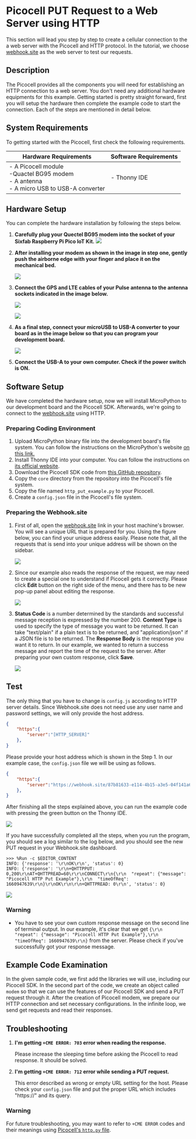 # Picocell PUT Request to a Web Server using HTTP

This section will lead you step by step to create a cellular connection to the a web server with the Picocell and HTTP protocol. In the tutorial, we choose [webhook.site](https://webhook.site) as the web server to test our requests.

## Description

The Picocell provides all the components you will need for establishing an HTTP connection to a web server. You don't need any additional hardware equipments for this example. Getting started is pretty straight forward, first you will setup the hardware then complete the example code to start the connection. Each of the steps are mentioned in detail below.

## System Requirements

To getting started with the Picocell, first check the following requirements.

| Hardware Requirements                                        | Software Requirements |
| ------------------------------------------------------------ | --------------------- |
| - A Picocell module<br />-Quactel BG95 modem<br />- A antenna<br />- A micro USB to USB-A converter | - Thonny IDE          |

## Hardware Setup

You can complete the hardware installation by following the steps below.

1. **Carefully plug your Quectel BG95 modem into the socket of your Sixfab Raspberry Pi Pico IoT Kit.**
   ![](assets/hw_step_1.png)

2. **After installing your modem as shown in the image in step one, gently push the airborne edge with your finger and place it on the mechanical bed.**

   ![](assets/hw_step_2.png)

3. **Connect the GPS and LTE cables of your Pulse antenna to the antenna sockets indicated in the image below.**

   ![](assets/hw_step_3.png)

   ![](assets/hw_step_4.png)

4. **As a final step, connect your microUSB to USB-A converter to your board as in the image below so that you can program your development board.**

   ![](assets/hw_step_5.png)

5. **Connect the USB-A to your own computer. Check if the power switch is ON.**

## Software Setup

We have completed the hardware setup, now we will install MicroPython to our development board and the Picocell SDK. Afterwards, we're going to connect to the [webhook.site](https://webhook.site) using HTTP.

### Preparing Coding Environment

1. Upload MicroPython binary file into the development board's file system. You can follow the instructions on the MicroPython's website [on this link.](https://micropython.org/download/rp2-pico/)
2. Install Thonny IDE into your computer. You can follow the instructions on [its official website](https://thonny.org/).
3. Download the Picocell SDK code from [this GitHub repository](https://github.com/sixfab/picocell_python-sdk/).
4. Copy the `core` directory from the repository into the Picocell's file system.
5. Copy the file named `http_put_example.py` to your Picocell.
6. Create a `config.json` file in the Picocell's file system.

### Preparing the Webhook.site

1. First of all, open the [webhook.site](https://webhook.site) link in your host machine's browser. You will see a unique URL that is prepared for you. Using the figure below, you can find your unique address easily. Please note that, all the requests that is send into your unique address will be shown on the sidebar.

   ![](assets/whs_step_1.png)

2. Since our example also reads the response of the request, we may need to create a special one to understand if Picocell gets it correctly. Please click **Edit** button on the right side of the menu, and there has to be new pop-up panel about editing the response.

   ![](assets/whs_step_2.png)

4. **Status Code** is a number determined by the standards and successful message reception is expressed by the number 200. **Content Type** is used to specify the type of message you want to be returned. It can take "text/plain" if a plain text is to be returned, and "application/json" if a JSON file is to be returned. The **Response Body** is the response you want it to return. In our example, we wanted to return a success message and report the time of the request to the server. After preparing your own custom response, click **Save**.

   ![](assets/whs_step_3.png)

## Test

The only thing that you have to change is `config.js` according to HTTP server details. Since Webhook.site does not need use any user name and password settings, we will only provide the host address. 

```json
{
    "https":{
        "server":"[HTTP_SERVER]"
    },
}
```

Please provide your host address  which is shown in the Step 1. In our example case, the `config.json` file we will be using as follows.

```json
{
    "https":{
        "server":"https://webhook.site/87b81633-e114-4b15-a3e5-04f141a68afa"
    },
}
```

After finishing all the steps explained above, you can run the example code with pressing the green button on the Thonny IDE.

![](assets/test_step_1.png)

If you have successfully completed all the steps, when you run the program, you should see a log similar to the log below, and you should see the new PUT request in your Webhook.site dashboard.

```log
>>> %Run -c $EDITOR_CONTENT
INFO: {'response': '\r\nOK\r\n', 'status': 0}
INFO: {'response': '\r\n+QHTTPPUT: 0,200\r\nAT+QHTTPREAD=60\r\r\nCONNECT\r\n{\r\n  "repeat": {"message": "Picocell HTTP Put Example"},\r\n  "timeOfReq": 1660947639\r\n}\r\nOK\r\n\r\n+QHTTPREAD: 0\r\n', 'status': 0}
```

![](assets/test_step_2.png)

### Warning

* You have to see your own custom response message on the second line of terminal output. In our example, it's clear that we get `{\r\n  "repeat": {"message": "Picocell HTTP Put Example"},\r\n  "timeOfReq": 1660947639\r\n}` from the server. Please check if you've successfully got your response message.

## Example Code Examination

In the given sample code, we first add the libraries we will use, including our Picocell SDK. In the second part of the code, we create an object called `modem` so that we can use the features of our Picocell SDK and send a PUT request  through it. After the creation of Picocell modem, we prepare our HTTP connection and set necessary configurations. In the infinite loop, we send get requests and read their responses.

## Troubleshooting

1. **I'm getting `+CME ERROR: 703` error when reading the response.**

   Please increase the sleeping time before asking the Picocell to read response. It should be solved.

2. **I'm getting `+CME ERROR: 712` error while sending a PUT request.**

   This error described as wrong or empty URL setting for the host. Please check your `config.json` file and put the proper URL which includes "https://" and its query.

### Warning

For future troubleshooting, you may want to refer to `+CME ERROR` codes and their meanings using [Picocell's `http.py` file](https://github.com/sixfab/picocell_python-sdk/blob/dev/core/modules/http.py#L4).
